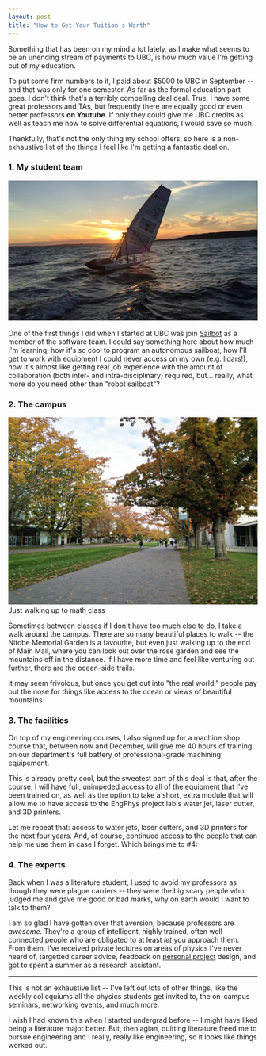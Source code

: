 ```yaml
---
layout: post
title: "How to Get Your Tuition's Worth"
---
```

Something that has been on my mind a lot lately, as I make what seems to be an unending stream of payments to
UBC, is how much value I'm getting out of my education.

To put some firm numbers to it, I paid about $5000 to UBC in September -- and that was only for one semester.
As far as the formal education part goes, I don't think that's a terribly compelling deal
deal. True, I have some great professors and TAs, but frequently there are equally good or even better professors
**on Youtube**. If only they could give me UBC credits as well as teach me how to solve differential equations, I
would save so much.

Thankfully, that's not the only thing my school offers, so here is a non-exhaustive list of the things I feel
like I'm getting a fantastic deal on.

### 1. My student team

![Robotic sailboat, sailing in front of a sunset](/assets/images/2016/tuition-sailbot-sunset.png)

One of the first things I did when I started at UBC was join [Sailbot](https://ubcsailbot.org/) as a member of the
software team. I could say something here about how much I'm learning, how it's so cool to program an autonomous
sailboat, how I'll get to work with equipment I could never access on my own (e.g. lidars!),
how it's almost like getting real job experience with the amount of collaboration (both inter- and
intra-disciplinary) required, but... really, what more do you need other than "robot sailboat"?

### 2. The campus

![A view of Main Mall at UBC](/assets/images/2016/tuition-ubc-mainmall.jpg)
<span class="caption">Just walking up to math class</span>

Sometimes between classes if I don't have too much else to do, I take a walk around the campus. There are so many
beautiful places to walk -- the Nitobe Memorial Garden is a favourite, but even just walking up to the end of Main
Mall, where you can look out over the rose garden and see the mountains off in the distance. If I have more time and
feel like venturing out further, there are the ocean-side trails.

It may seem frivolous, but once you get out into "the real world," people pay out the nose for things like access to
the ocean or views of beautiful mountains.

### 3. The facilities

On top of my engineering courses, I also signed up for a machine shop course that, between now and December, will
give me 40 hours of training on our department's full battery of professional-grade machining equipement.

This is already pretty cool, but the sweetest part of this deal is that, after the course, I will have full,
unimpeded access to all of the equipment that I've been trained on, as well as the option to take a short, extra
module that will allow me to have access to the EngPhys project lab's water jet, laser cutter, and 3D printers.

Let me repeat that: access to water jets, laser cutters, and 3D printers for the next four years. And, of
course, continued access to the people that can help me use them in case I forget. Which brings me to #4:

### 4. The experts

Back when I was a literature student, I used to avoid my professors as though they were plague carriers -- they were
the big scary people who judged me and gave me good or bad marks, why on earth would I want to talk to them?

I am so glad I have gotten over that aversion, because professors are _awesome_. They're a group of intelligent,
highly trained, often well connected people who are obligated to at least _let_ you approach them. From them, I've
received private lectures on areas of physics I've never heard of, targetted career advice, feedback on
<a href="/wakeup/">personal project</a> design, and got to spent a summer as a research assistant.

***

This is not an exhaustive list -- I've left out lots of other things, like the weekly colloquiums all the physics
students get invited to, the on-campus seminars, networking events, and much more.

I wish I had known this when I started undergrad before -- I might have liked being a literature major better. But,
then agian, quitting literature freed me to pursue engineering and I really, really like engineering, so it looks like
things worked out.